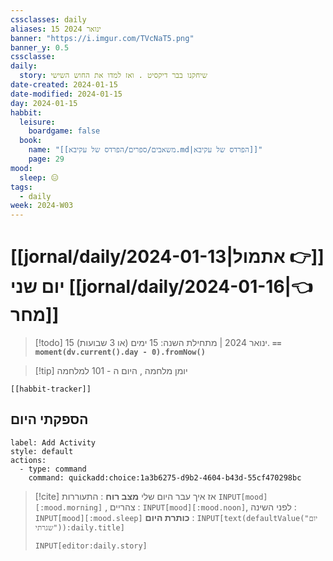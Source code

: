 ```yaml
---
cssclasses: daily
aliases: 15 ינואר 2024
banner: "https://i.imgur.com/TVcNaT5.png"
banner_y: 0.5
cssclasse: 
daily:
  story: שיחקנו בבר דיקסיט . ואז למדו את החוש השישי
date-created: 2024-01-15
date-modified: 2024-01-15
day: 2024-01-15
habbit:
  leisure:
    boardgame: false
  book:
    name: "[[משאבים/ספרים/הפרדס של עקיבא.md|הפרדס של עקיבא]]"
    page: 29
mood:
  sleep: 😑
tags:
  - daily
week: 2024-W03
---
```


# [[jornal/daily/2024-01-13|אתמול 👉]] יום שני [[jornal/daily/2024-01-16|👈 מחר]]

> [!todo]  15 ינואר 2024 | מתחילת השנה: 15 ימים (או 3 שבועות). **`== moment(dv.current().day - 0).fromNow()`**

> [!tip]  יומן מלחמה , היום ה - 101 למלחמה

```meta-bind-embed
[[habbit-tracker]]
```

## הספקתי היום

```meta-bind-button
label: Add Activity
style: default
actions: 
  - type: command
    command: quickadd:choice:1a3b6275-d9b2-4604-b43d-55cf470298bc

```

> [!cite] אז איך עבר היום שלי
> **מצב רוח** :  התעוררות `INPUT[mood][:mood.morning]` , צהריים : `INPUT[mood][:mood.noon]`,  לפני השינה :  `INPUT[mood][:mood.sleep]`
> **כותרת היום** : `INPUT[text(defaultValue("יום שגרתי")):daily.title]`
> ```meta-bind
> INPUT[editor:daily.story]
> ```
